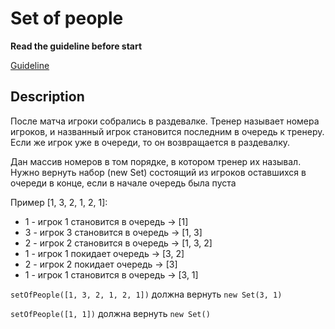# Set of people

**Read the guideline before start**

[Guideline](https://github.com/mate-academy/js_task-guideline/blob/master/README.md)

## Description
После матча игроки собрались в раздевалке. Тренер называет номера игроков, и названный игрок становится последним в очередь к тренеру. Если же игрок уже в очереди, то он возвращается в раздевалку.

Дан массив номеров в том порядке, в котором тренер их называл. Нужно вернуть набор (new Set) состоящий из игроков оставшихся в очереди в конце, если в начале очередь была пуста

Пример [1, 3, 2, 1, 2, 1]:
- 1 - игрок 1 становится в очередь -> [1]
- 3 - игрок 3 становится в очередь -> [1, 3]
- 2 - игрок 2 становится в очередь -> [1, 3, 2]
- 1 - игрок 1 покидает очередь -> [3, 2]
- 2 - игрок 2 покидает очередь -> [3]
- 1 - игрок 1 становится в очередь -> [3, 1]

`setOfPeople([1, 3, 2, 1, 2, 1])` должна вернуть `new Set(3, 1)`

`setOfPeople([1, 1])` должна вернуть `new Set()`
